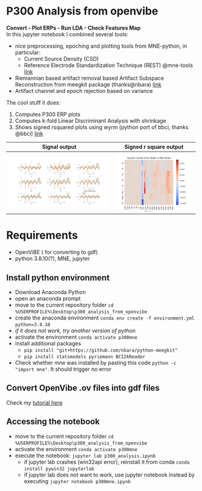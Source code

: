 # P300 Analysis from openvibe
**Convert - Plot ERPs - Run LDA - Check Features Map**\
In this jupyter notebook I combined several tools:
- nice preprocessing, epoching and plotting tools from MNE-python, in particular:
  - Current Source Density (CSD)
  - Reference Electrode Standardization Technique (REST) @mne-tools [link](https://github.com/mne-tools/mne-python)
- Riemannian based artifact removal based Artifact Subspace Reconstruction from meegkit package (thanks@nbara) [link](https://github.com/nbara/python-meegkit) 
- Artifact channel and epoch rejection based on variance

The cool stuff it does:
1. Computes P300 ERP plots
2. Computes k-fold Linear Discriminant Analysis with shrinkage
3. Shows signed rsquared plots using wyrm (python port of bbci, thanks @bbci) [link](https://github.com/bbci/wyrm) 



| Signal output                                                | Signed r square output                                       |
| ------------------------------------------------------------ | ------------------------------------------------------------ |
| <img src="./img/8ch_output.png" alt="Analysis_P300" style="zoom:50%;" /> | <img src="./img/signed_rsquare.png" alt="Analysis_P300" style="zoom:60%;" /> |



# Requirements

- OpenViBE ( for converting to gdf)
- python 3.8.10(?), MNE, jupyter

## Install python environment

- Download Anaconda Python
- open an anaconda prompt
- move to the current repository folder `cd %USERPROFILE%\Desktop\p300_analysis_from_openvibe`
- create the anaconda environment `conda env create -f environment.yml python=3.8.10`
- *if it does not work, try another version of python*
- activate the environment `conda activate p300mne`
- install additional packages 
  - `pip install "git+https://github.com/nbara/python-meegkit"`
  - `pip install statsmodels pyriemann BCI2kReader`
- Check whether mne was installed by pasting this code `python -c "import mne"`. It should trigger no error



## Convert OpenVibe .ov files into gdf files

Check my [tutorial here](https://github.com/lokinou/openvibe_to_gdf_tutorial)

## Accessing the notebook

- move to the current repository folder `cd %USERPROFILE%\Desktop\p300_analysis_from_openvibe`
- activate the environment `conda activate p300mne`
- execute the notebook: `jupyter lab p300_analysis.ipynb`
  - if jupyter lab crashes (win32api error), reinstall it from conda `conda install pywin32 jupyterlab`
  - if jupyter lab does not want to work, use jupyter notebook instead by executing `jupyter notebook p300mne.ipynb`

